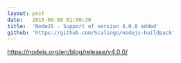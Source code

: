 ```yaml
---
layout:	post
date:	2015-09-09 01:50:30
title:	'NodeJS - Support of version 4.0.0 added'
github: 'https://github.com/Scalingo/nodejs-buildpack'
---
```


https://nodejs.org/en/blog/release/v4.0.0/
